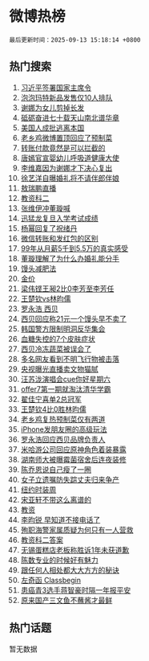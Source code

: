 # 微博热榜

`最后更新时间：2025-09-13 15:18:14 +0800`

## 热门搜索

1. [习近平签署国家主席令](https://m.weibo.cn/search?containerid=100103type%3D1%26t%3D10%26q%3D%23%E4%B9%A0%E8%BF%91%E5%B9%B3%E7%AD%BE%E7%BD%B2%E5%9B%BD%E5%AE%B6%E4%B8%BB%E5%B8%AD%E4%BB%A4%23&stream_entry_id=51&isnewpage=1&extparam=seat%3D1%26pos%3D0%26filter_type%3Drealtimehot%26stream_entry_id%3D51%26c_type%3D51%26dgr%3D0%26q%3D%2523%25E4%25B9%25A0%25E8%25BF%2591%25E5%25B9%25B3%25E7%25AD%25BE%25E7%25BD%25B2%25E5%259B%25BD%25E5%25AE%25B6%25E4%25B8%25BB%25E5%25B8%25AD%25E4%25BB%25A4%2523%26cate%3D10103%26display_time%3D1757747892%26pre_seqid%3D175774789254092602312158)
1. [泡泡玛特新品发售仅10人排队](https://m.weibo.cn/search?containerid=100103type%3D1%26t%3D10%26q%3D%23%E6%B3%A1%E6%B3%A1%E7%8E%9B%E7%89%B9%E6%96%B0%E5%93%81%E5%8F%91%E5%94%AE%E4%BB%8510%E4%BA%BA%E6%8E%92%E9%98%9F%23&stream_entry_id=31&isnewpage=1&extparam=seat%3D1%26filter_type%3Drealtimehot%26pos%3D0%26flag%3D1%26cate%3D5001%26realpos%3D1%26lcate%3D5001%26stream_entry_id%3D31%26q%3D%2523%25E6%25B3%25A1%25E6%25B3%25A1%25E7%258E%259B%25E7%2589%25B9%25E6%2596%25B0%25E5%2593%2581%25E5%258F%2591%25E5%2594%25AE%25E4%25BB%258510%25E4%25BA%25BA%25E6%258E%2592%25E9%2598%259F%2523%26dgr%3D0%26c_type%3D31%26band_rank%3D1%26display_time%3D1757747892%26pre_seqid%3D175774789254092602312158)
1. [谢娜为女儿剪掉长发](https://m.weibo.cn/search?containerid=100103type%3D1%26t%3D10%26q%3D%E8%B0%A2%E5%A8%9C%E4%B8%BA%E5%A5%B3%E5%84%BF%E5%89%AA%E6%8E%89%E9%95%BF%E5%8F%91&stream_entry_id=31&isnewpage=1&extparam=seat%3D1%26filter_type%3Drealtimehot%26pos%3D1%26flag%3D0%26cate%3D5001%26realpos%3D2%26lcate%3D5001%26stream_entry_id%3D31%26q%3D%25E8%25B0%25A2%25E5%25A8%259C%25E4%25B8%25BA%25E5%25A5%25B3%25E5%2584%25BF%25E5%2589%25AA%25E6%258E%2589%25E9%2595%25BF%25E5%258F%2591%26dgr%3D0%26c_type%3D31%26band_rank%3D2%26display_time%3D1757747892%26pre_seqid%3D175774789254092602312158)
1. [砥砺奋进七十载天山南北谱华章](https://m.weibo.cn/search?containerid=100103type%3D1%26t%3D10%26q%3D%23%E7%A0%A5%E7%A0%BA%E5%A5%8B%E8%BF%9B%E4%B8%83%E5%8D%81%E8%BD%BD%E5%A4%A9%E5%B1%B1%E5%8D%97%E5%8C%97%E8%B0%B1%E5%8D%8E%E7%AB%A0%23&stream_entry_id=31&isnewpage=1&extparam=seat%3D1%26filter_type%3Drealtimehot%26pos%3D2%26flag%3D0%26cate%3D5001%26realpos%3D3%26lcate%3D5001%26stream_entry_id%3D31%26q%3D%2523%25E7%25A0%25A5%25E7%25A0%25BA%25E5%25A5%258B%25E8%25BF%259B%25E4%25B8%2583%25E5%258D%2581%25E8%25BD%25BD%25E5%25A4%25A9%25E5%25B1%25B1%25E5%258D%2597%25E5%258C%2597%25E8%25B0%25B1%25E5%258D%258E%25E7%25AB%25A0%2523%26dgr%3D0%26c_type%3D31%26band_rank%3D3%26display_time%3D1757747892%26pre_seqid%3D175774789254092602312158)
1. [美国人成批逃离本国](https://m.weibo.cn/search?containerid=100103type%3D1%26t%3D10%26q%3D%E7%BE%8E%E5%9B%BD%E4%BA%BA%E6%88%90%E6%89%B9%E9%80%83%E7%A6%BB%E6%9C%AC%E5%9B%BD&stream_entry_id=31&isnewpage=1&extparam=seat%3D1%26filter_type%3Drealtimehot%26pos%3D3%26flag%3D0%26cate%3D5001%26realpos%3D4%26lcate%3D5001%26stream_entry_id%3D31%26q%3D%25E7%25BE%258E%25E5%259B%25BD%25E4%25BA%25BA%25E6%2588%2590%25E6%2589%25B9%25E9%2580%2583%25E7%25A6%25BB%25E6%259C%25AC%25E5%259B%25BD%26dgr%3D0%26c_type%3D31%26band_rank%3D4%26display_time%3D1757747892%26pre_seqid%3D175774789254092602312158)
1. [老乡鸡微博置顶回应了预制菜](https://m.weibo.cn/search?containerid=100103type%3D1%26t%3D10%26q%3D%23%E8%80%81%E4%B9%A1%E9%B8%A1%E5%BE%AE%E5%8D%9A%E7%BD%AE%E9%A1%B6%E5%9B%9E%E5%BA%94%E4%BA%86%E9%A2%84%E5%88%B6%E8%8F%9C%23&stream_entry_id=31&isnewpage=1&extparam=seat%3D1%26filter_type%3Drealtimehot%26pos%3D4%26flag%3D0%26cate%3D5001%26realpos%3D5%26lcate%3D5001%26stream_entry_id%3D31%26q%3D%2523%25E8%2580%2581%25E4%25B9%25A1%25E9%25B8%25A1%25E5%25BE%25AE%25E5%258D%259A%25E7%25BD%25AE%25E9%25A1%25B6%25E5%259B%259E%25E5%25BA%2594%25E4%25BA%2586%25E9%25A2%2584%25E5%2588%25B6%25E8%258F%259C%2523%26dgr%3D0%26c_type%3D31%26band_rank%3D5%26display_time%3D1757747892%26pre_seqid%3D175774789254092602312158)
1. [转账付款竟然是可以拦截的](https://m.weibo.cn/search?containerid=100103type%3D1%26t%3D10%26q%3D%E8%BD%AC%E8%B4%A6%E4%BB%98%E6%AC%BE%E7%AB%9F%E7%84%B6%E6%98%AF%E5%8F%AF%E4%BB%A5%E6%8B%A6%E6%88%AA%E7%9A%84&stream_entry_id=31&isnewpage=1&extparam=seat%3D1%26filter_type%3Drealtimehot%26pos%3D5%26flag%3D2%26cate%3D5001%26realpos%3D6%26lcate%3D5001%26stream_entry_id%3D31%26q%3D%25E8%25BD%25AC%25E8%25B4%25A6%25E4%25BB%2598%25E6%25AC%25BE%25E7%25AB%259F%25E7%2584%25B6%25E6%2598%25AF%25E5%258F%25AF%25E4%25BB%25A5%25E6%258B%25A6%25E6%2588%25AA%25E7%259A%2584%26dgr%3D0%26c_type%3D31%26band_rank%3D6%26display_time%3D1757747892%26pre_seqid%3D175774789254092602312158)
1. [唐嫣官宣婴幼儿呼吸道健康大使](https://m.weibo.cn/search?containerid=100103type%3D1%26t%3D10%26q%3D%23%E5%94%90%E5%AB%A3%E5%AE%98%E5%AE%A3%E5%A9%B4%E5%B9%BC%E5%84%BF%E5%91%BC%E5%90%B8%E9%81%93%E5%81%A5%E5%BA%B7%E5%A4%A7%E4%BD%BF%23&stream_entry_id=31&isnewpage=1&extparam=seat%3D1%26filter_type%3Drealtimehot%26topic_ad%3D1%26c_type%3D31%26cate%3D5001%26is_ad_pos%3D1%26lcate%3D5001%26band_rank%3D7%26stream_entry_id%3D31%26q%3D%2523%25E5%2594%2590%25E5%25AB%25A3%25E5%25AE%2598%25E5%25AE%25A3%25E5%25A9%25B4%25E5%25B9%25BC%25E5%2584%25BF%25E5%2591%25BC%25E5%2590%25B8%25E9%2581%2593%25E5%2581%25A5%25E5%25BA%25B7%25E5%25A4%25A7%25E4%25BD%25BF%2523%26dgr%3D0%26pos%3D6%26adid%3D300848%26display_time%3D1757747892%26pre_seqid%3D175774789254092602312158)
1. [李维嘉因为谢娜才下决心复出](https://m.weibo.cn/search?containerid=100103type%3D1%26t%3D10%26q%3D%E6%9D%8E%E7%BB%B4%E5%98%89%E5%9B%A0%E4%B8%BA%E8%B0%A2%E5%A8%9C%E6%89%8D%E4%B8%8B%E5%86%B3%E5%BF%83%E5%A4%8D%E5%87%BA&stream_entry_id=31&isnewpage=1&extparam=seat%3D1%26filter_type%3Drealtimehot%26pos%3D7%26flag%3D2%26cate%3D5001%26realpos%3D7%26lcate%3D5001%26stream_entry_id%3D31%26q%3D%25E6%259D%258E%25E7%25BB%25B4%25E5%2598%2589%25E5%259B%25A0%25E4%25B8%25BA%25E8%25B0%25A2%25E5%25A8%259C%25E6%2589%258D%25E4%25B8%258B%25E5%2586%25B3%25E5%25BF%2583%25E5%25A4%258D%25E5%2587%25BA%26dgr%3D0%26c_type%3D31%26band_rank%3D7%26display_time%3D1757747892%26pre_seqid%3D175774789254092602312158)
1. [徐艺洋自曝婚礼将不请伴郎伴娘](https://m.weibo.cn/search?containerid=100103type%3D1%26t%3D10%26q%3D%23%E5%BE%90%E8%89%BA%E6%B4%8B%E8%87%AA%E6%9B%9D%E5%A9%9A%E7%A4%BC%E5%B0%86%E4%B8%8D%E8%AF%B7%E4%BC%B4%E9%83%8E%E4%BC%B4%E5%A8%98%23&stream_entry_id=31&isnewpage=1&extparam=seat%3D1%26filter_type%3Drealtimehot%26pos%3D8%26flag%3D2%26cate%3D5001%26realpos%3D8%26lcate%3D5001%26stream_entry_id%3D31%26q%3D%2523%25E5%25BE%2590%25E8%2589%25BA%25E6%25B4%258B%25E8%2587%25AA%25E6%259B%259D%25E5%25A9%259A%25E7%25A4%25BC%25E5%25B0%2586%25E4%25B8%258D%25E8%25AF%25B7%25E4%25BC%25B4%25E9%2583%258E%25E4%25BC%25B4%25E5%25A8%2598%2523%26dgr%3D0%26c_type%3D31%26band_rank%3D8%26display_time%3D1757747892%26pre_seqid%3D175774789254092602312158)
1. [敖瑞鹏直播](https://m.weibo.cn/search?containerid=100103type%3D1%26t%3D10%26q%3D%E6%95%96%E7%91%9E%E9%B9%8F%E7%9B%B4%E6%92%AD&stream_entry_id=31&isnewpage=1&extparam=seat%3D1%26filter_type%3Drealtimehot%26pos%3D9%26flag%3D1%26cate%3D5001%26realpos%3D9%26lcate%3D5001%26stream_entry_id%3D31%26q%3D%25E6%2595%2596%25E7%2591%259E%25E9%25B9%258F%25E7%259B%25B4%25E6%2592%25AD%26dgr%3D0%26c_type%3D31%26band_rank%3D9%26display_time%3D1757747892%26pre_seqid%3D175774789254092602312158)
1. [教资科二](https://m.weibo.cn/search?containerid=100103type%3D1%26t%3D10%26q%3D%E6%95%99%E8%B5%84%E7%A7%91%E4%BA%8C&stream_entry_id=31&isnewpage=1&extparam=seat%3D1%26filter_type%3Drealtimehot%26pos%3D10%26flag%3D1%26cate%3D5001%26realpos%3D10%26lcate%3D5001%26stream_entry_id%3D31%26q%3D%25E6%2595%2599%25E8%25B5%2584%25E7%25A7%2591%25E4%25BA%258C%26dgr%3D0%26c_type%3D31%26band_rank%3D10%26display_time%3D1757747892%26pre_seqid%3D175774789254092602312158)
1. [张维伊冲董璇喊](https://m.weibo.cn/search?containerid=100103type%3D1%26t%3D10%26q%3D%23%E5%BC%A0%E7%BB%B4%E4%BC%8A%E5%86%B2%E8%91%A3%E7%92%87%E5%96%8A%23&stream_entry_id=31&isnewpage=1&extparam=seat%3D1%26filter_type%3Drealtimehot%26pos%3D11%26flag%3D1%26cate%3D5001%26realpos%3D11%26lcate%3D5001%26stream_entry_id%3D31%26q%3D%2523%25E5%25BC%25A0%25E7%25BB%25B4%25E4%25BC%258A%25E5%2586%25B2%25E8%2591%25A3%25E7%2592%2587%25E5%2596%258A%2523%26dgr%3D0%26c_type%3D31%26band_rank%3D11%26display_time%3D1757747892%26pre_seqid%3D175774789254092602312158)
1. [迅猛龙复旦入学考试成绩](https://m.weibo.cn/search?containerid=100103type%3D1%26t%3D10%26q%3D%E8%BF%85%E7%8C%9B%E9%BE%99%E5%A4%8D%E6%97%A6%E5%85%A5%E5%AD%A6%E8%80%83%E8%AF%95%E6%88%90%E7%BB%A9&stream_entry_id=31&isnewpage=1&extparam=seat%3D1%26filter_type%3Drealtimehot%26pos%3D12%26flag%3D0%26cate%3D5001%26realpos%3D12%26lcate%3D5001%26stream_entry_id%3D31%26q%3D%25E8%25BF%2585%25E7%258C%259B%25E9%25BE%2599%25E5%25A4%258D%25E6%2597%25A6%25E5%2585%25A5%25E5%25AD%25A6%25E8%2580%2583%25E8%25AF%2595%25E6%2588%2590%25E7%25BB%25A9%26dgr%3D0%26c_type%3D31%26band_rank%3D12%26display_time%3D1757747892%26pre_seqid%3D175774789254092602312158)
1. [杨幂回复了祝绪丹](https://m.weibo.cn/search?containerid=100103type%3D1%26t%3D10%26q%3D%23%E6%9D%A8%E5%B9%82%E5%9B%9E%E5%A4%8D%E4%BA%86%E7%A5%9D%E7%BB%AA%E4%B8%B9%23&stream_entry_id=31&isnewpage=1&extparam=seat%3D1%26filter_type%3Drealtimehot%26pos%3D13%26flag%3D2%26cate%3D5001%26realpos%3D13%26lcate%3D5001%26stream_entry_id%3D31%26q%3D%2523%25E6%259D%25A8%25E5%25B9%2582%25E5%259B%259E%25E5%25A4%258D%25E4%25BA%2586%25E7%25A5%259D%25E7%25BB%25AA%25E4%25B8%25B9%2523%26dgr%3D0%26c_type%3D31%26band_rank%3D13%26display_time%3D1757747892%26pre_seqid%3D175774789254092602312158)
1. [微信转账和发红包的区别](https://m.weibo.cn/search?containerid=100103type%3D1%26t%3D10%26q%3D%E5%BE%AE%E4%BF%A1%E8%BD%AC%E8%B4%A6%E5%92%8C%E5%8F%91%E7%BA%A2%E5%8C%85%E7%9A%84%E5%8C%BA%E5%88%AB&stream_entry_id=31&isnewpage=1&extparam=seat%3D1%26filter_type%3Drealtimehot%26pos%3D14%26flag%3D1%26cate%3D5001%26realpos%3D14%26lcate%3D5001%26stream_entry_id%3D31%26q%3D%25E5%25BE%25AE%25E4%25BF%25A1%25E8%25BD%25AC%25E8%25B4%25A6%25E5%2592%258C%25E5%258F%2591%25E7%25BA%25A2%25E5%258C%2585%25E7%259A%2584%25E5%258C%25BA%25E5%2588%25AB%26dgr%3D0%26c_type%3D31%26band_rank%3D14%26display_time%3D1757747892%26pre_seqid%3D175774789254092602312158)
1. [99年从月薪5千到5.5万的真实感受](https://m.weibo.cn/search?containerid=100103type%3D1%26t%3D10%26q%3D99%E5%B9%B4%E4%BB%8E%E6%9C%88%E8%96%AA5%E5%8D%83%E5%88%B05.5%E4%B8%87%E7%9A%84%E7%9C%9F%E5%AE%9E%E6%84%9F%E5%8F%97&stream_entry_id=31&isnewpage=1&extparam=seat%3D1%26filter_type%3Drealtimehot%26pos%3D15%26flag%3D0%26cate%3D5001%26realpos%3D15%26lcate%3D5001%26stream_entry_id%3D31%26q%3D99%25E5%25B9%25B4%25E4%25BB%258E%25E6%259C%2588%25E8%2596%25AA5%25E5%258D%2583%25E5%2588%25B05.5%25E4%25B8%2587%25E7%259A%2584%25E7%259C%259F%25E5%25AE%259E%25E6%2584%259F%25E5%258F%2597%26dgr%3D0%26c_type%3D31%26band_rank%3D15%26display_time%3D1757747892%26pre_seqid%3D175774789254092602312158)
1. [董璇理解了为什么办婚礼能分手](https://m.weibo.cn/search?containerid=100103type%3D1%26t%3D10%26q%3D%E8%91%A3%E7%92%87%E7%90%86%E8%A7%A3%E4%BA%86%E4%B8%BA%E4%BB%80%E4%B9%88%E5%8A%9E%E5%A9%9A%E7%A4%BC%E8%83%BD%E5%88%86%E6%89%8B&stream_entry_id=31&isnewpage=1&extparam=seat%3D1%26filter_type%3Drealtimehot%26pos%3D16%26flag%3D0%26cate%3D5001%26realpos%3D16%26lcate%3D5001%26stream_entry_id%3D31%26q%3D%25E8%2591%25A3%25E7%2592%2587%25E7%2590%2586%25E8%25A7%25A3%25E4%25BA%2586%25E4%25B8%25BA%25E4%25BB%2580%25E4%25B9%2588%25E5%258A%259E%25E5%25A9%259A%25E7%25A4%25BC%25E8%2583%25BD%25E5%2588%2586%25E6%2589%258B%26dgr%3D0%26c_type%3D31%26band_rank%3D16%26display_time%3D1757747892%26pre_seqid%3D175774789254092602312158)
1. [馒头减肥法](https://m.weibo.cn/search?containerid=100103type%3D1%26t%3D10%26q%3D%E9%A6%92%E5%A4%B4%E5%87%8F%E8%82%A5%E6%B3%95&stream_entry_id=31&isnewpage=1&extparam=seat%3D1%26filter_type%3Drealtimehot%26pos%3D17%26flag%3D1%26cate%3D5001%26realpos%3D17%26lcate%3D5001%26stream_entry_id%3D31%26q%3D%25E9%25A6%2592%25E5%25A4%25B4%25E5%2587%258F%25E8%2582%25A5%25E6%25B3%2595%26dgr%3D0%26c_type%3D31%26band_rank%3D17%26display_time%3D1757747892%26pre_seqid%3D175774789254092602312158)
1. [金价](https://m.weibo.cn/search?containerid=100103type%3D1%26t%3D10%26q%3D%E9%87%91%E4%BB%B7&stream_entry_id=31&isnewpage=1&extparam=seat%3D1%26filter_type%3Drealtimehot%26pos%3D18%26flag%3D1%26cate%3D5001%26realpos%3D18%26lcate%3D5001%26stream_entry_id%3D31%26q%3D%25E9%2587%2591%25E4%25BB%25B7%26dgr%3D0%26c_type%3D31%26band_rank%3D18%26display_time%3D1757747892%26pre_seqid%3D175774789254092602312158)
1. [梁伟铿王昶2比0李芳至李芳任](https://m.weibo.cn/search?containerid=100103type%3D1%26t%3D10%26q%3D%23%E6%A2%81%E4%BC%9F%E9%93%BF%E7%8E%8B%E6%98%B62%E6%AF%940%E6%9D%8E%E8%8A%B3%E8%87%B3%E6%9D%8E%E8%8A%B3%E4%BB%BB%23&stream_entry_id=31&isnewpage=1&extparam=seat%3D1%26filter_type%3Drealtimehot%26pos%3D19%26flag%3D1%26cate%3D5001%26realpos%3D19%26lcate%3D5001%26stream_entry_id%3D31%26q%3D%2523%25E6%25A2%2581%25E4%25BC%259F%25E9%2593%25BF%25E7%258E%258B%25E6%2598%25B62%25E6%25AF%25940%25E6%259D%258E%25E8%258A%25B3%25E8%2587%25B3%25E6%259D%258E%25E8%258A%25B3%25E4%25BB%25BB%2523%26dgr%3D0%26c_type%3D31%26band_rank%3D19%26display_time%3D1757747892%26pre_seqid%3D175774789254092602312158)
1. [王楚钦vs林昀儒](https://m.weibo.cn/search?containerid=100103type%3D1%26t%3D10%26q%3D%23%E7%8E%8B%E6%A5%9A%E9%92%A6vs%E6%9E%97%E6%98%80%E5%84%92%23&stream_entry_id=31&isnewpage=1&extparam=seat%3D1%26filter_type%3Drealtimehot%26pos%3D20%26flag%3D0%26cate%3D5001%26realpos%3D20%26lcate%3D5001%26stream_entry_id%3D31%26q%3D%2523%25E7%258E%258B%25E6%25A5%259A%25E9%2592%25A6vs%25E6%259E%2597%25E6%2598%2580%25E5%2584%2592%2523%26dgr%3D0%26c_type%3D31%26band_rank%3D20%26display_time%3D1757747892%26pre_seqid%3D175774789254092602312158)
1. [罗永浩 西贝](https://m.weibo.cn/search?containerid=100103type%3D1%26t%3D10%26q%3D%E7%BD%97%E6%B0%B8%E6%B5%A9+%E8%A5%BF%E8%B4%9D&stream_entry_id=31&isnewpage=1&extparam=seat%3D1%26filter_type%3Drealtimehot%26pos%3D21%26flag%3D1%26cate%3D5001%26realpos%3D21%26lcate%3D5001%26stream_entry_id%3D31%26q%3D%25E7%25BD%2597%25E6%25B0%25B8%25E6%25B5%25A9%2520%25E8%25A5%25BF%25E8%25B4%259D%26dgr%3D0%26c_type%3D31%26band_rank%3D21%26display_time%3D1757747892%26pre_seqid%3D175774789254092602312158)
1. [西贝回应称21元一个馒头早不卖了](https://m.weibo.cn/search?containerid=100103type%3D1%26t%3D10%26q%3D%23%E8%A5%BF%E8%B4%9D%E5%9B%9E%E5%BA%94%E7%A7%B021%E5%85%83%E4%B8%80%E4%B8%AA%E9%A6%92%E5%A4%B4%E6%97%A9%E4%B8%8D%E5%8D%96%E4%BA%86%23&stream_entry_id=31&isnewpage=1&extparam=seat%3D1%26filter_type%3Drealtimehot%26pos%3D22%26flag%3D0%26cate%3D5001%26realpos%3D22%26lcate%3D5001%26stream_entry_id%3D31%26q%3D%2523%25E8%25A5%25BF%25E8%25B4%259D%25E5%259B%259E%25E5%25BA%2594%25E7%25A7%25B021%25E5%2585%2583%25E4%25B8%2580%25E4%25B8%25AA%25E9%25A6%2592%25E5%25A4%25B4%25E6%2597%25A9%25E4%25B8%258D%25E5%258D%2596%25E4%25BA%2586%2523%26dgr%3D0%26c_type%3D31%26band_rank%3D22%26display_time%3D1757747892%26pre_seqid%3D175774789254092602312158)
1. [韩国警方限制明洞反华集会](https://m.weibo.cn/search?containerid=100103type%3D1%26t%3D10%26q%3D%23%E9%9F%A9%E5%9B%BD%E8%AD%A6%E6%96%B9%E9%99%90%E5%88%B6%E6%98%8E%E6%B4%9E%E5%8F%8D%E5%8D%8E%E9%9B%86%E4%BC%9A%23&stream_entry_id=31&isnewpage=1&extparam=seat%3D1%26filter_type%3Drealtimehot%26pos%3D23%26flag%3D1%26cate%3D5001%26realpos%3D23%26lcate%3D5001%26stream_entry_id%3D31%26q%3D%2523%25E9%259F%25A9%25E5%259B%25BD%25E8%25AD%25A6%25E6%2596%25B9%25E9%2599%2590%25E5%2588%25B6%25E6%2598%258E%25E6%25B4%259E%25E5%258F%258D%25E5%258D%258E%25E9%259B%2586%25E4%25BC%259A%2523%26dgr%3D0%26c_type%3D31%26band_rank%3D23%26display_time%3D1757747892%26pre_seqid%3D175774789254092602312158)
1. [血糖失控的7个皮肤症状](https://m.weibo.cn/search?containerid=100103type%3D1%26t%3D10%26q%3D%23%E8%A1%80%E7%B3%96%E5%A4%B1%E6%8E%A7%E7%9A%847%E4%B8%AA%E7%9A%AE%E8%82%A4%E7%97%87%E7%8A%B6%23&stream_entry_id=31&isnewpage=1&extparam=seat%3D1%26filter_type%3Drealtimehot%26pos%3D24%26flag%3D1%26cate%3D5001%26realpos%3D24%26lcate%3D5001%26stream_entry_id%3D31%26q%3D%2523%25E8%25A1%2580%25E7%25B3%2596%25E5%25A4%25B1%25E6%258E%25A7%25E7%259A%25847%25E4%25B8%25AA%25E7%259A%25AE%25E8%2582%25A4%25E7%2597%2587%25E7%258A%25B6%2523%26dgr%3D0%26c_type%3D31%26band_rank%3D24%26display_time%3D1757747892%26pre_seqid%3D175774789254092602312158)
1. [西贝冷冻蔬菜被误会了](https://m.weibo.cn/search?containerid=100103type%3D1%26t%3D10%26q%3D%23%E8%A5%BF%E8%B4%9D%E5%86%B7%E5%86%BB%E8%94%AC%E8%8F%9C%E8%A2%AB%E8%AF%AF%E4%BC%9A%E4%BA%86%23&stream_entry_id=31&isnewpage=1&extparam=seat%3D1%26filter_type%3Drealtimehot%26pos%3D25%26flag%3D0%26cate%3D5001%26realpos%3D25%26lcate%3D5001%26stream_entry_id%3D31%26q%3D%2523%25E8%25A5%25BF%25E8%25B4%259D%25E5%2586%25B7%25E5%2586%25BB%25E8%2594%25AC%25E8%258F%259C%25E8%25A2%25AB%25E8%25AF%25AF%25E4%25BC%259A%25E4%25BA%2586%2523%26dgr%3D0%26c_type%3D31%26band_rank%3D25%26display_time%3D1757747892%26pre_seqid%3D175774789254092602312158)
1. [多名网友看到不明飞行物被击落](https://m.weibo.cn/search?containerid=100103type%3D1%26t%3D10%26q%3D%23%E5%A4%9A%E5%90%8D%E7%BD%91%E5%8F%8B%E7%9C%8B%E5%88%B0%E4%B8%8D%E6%98%8E%E9%A3%9E%E8%A1%8C%E7%89%A9%E8%A2%AB%E5%87%BB%E8%90%BD%23&stream_entry_id=31&isnewpage=1&extparam=seat%3D1%26filter_type%3Drealtimehot%26pos%3D26%26flag%3D0%26cate%3D5001%26realpos%3D26%26lcate%3D5001%26stream_entry_id%3D31%26q%3D%2523%25E5%25A4%259A%25E5%2590%258D%25E7%25BD%2591%25E5%258F%258B%25E7%259C%258B%25E5%2588%25B0%25E4%25B8%258D%25E6%2598%258E%25E9%25A3%259E%25E8%25A1%258C%25E7%2589%25A9%25E8%25A2%25AB%25E5%2587%25BB%25E8%2590%25BD%2523%26dgr%3D0%26c_type%3D31%26band_rank%3D26%26display_time%3D1757747892%26pre_seqid%3D175774789254092602312158)
1. [央视曝光直播卖文物猫腻](https://m.weibo.cn/search?containerid=100103type%3D1%26t%3D10%26q%3D%23%E5%A4%AE%E8%A7%86%E6%9B%9D%E5%85%89%E7%9B%B4%E6%92%AD%E5%8D%96%E6%96%87%E7%89%A9%E7%8C%AB%E8%85%BB%23&stream_entry_id=31&isnewpage=1&extparam=seat%3D1%26filter_type%3Drealtimehot%26pos%3D27%26flag%3D1%26cate%3D5001%26realpos%3D27%26lcate%3D5001%26stream_entry_id%3D31%26q%3D%2523%25E5%25A4%25AE%25E8%25A7%2586%25E6%259B%259D%25E5%2585%2589%25E7%259B%25B4%25E6%2592%25AD%25E5%258D%2596%25E6%2596%2587%25E7%2589%25A9%25E7%258C%25AB%25E8%2585%25BB%2523%26dgr%3D0%26c_type%3D31%26band_rank%3D27%26display_time%3D1757747892%26pre_seqid%3D175774789254092602312158)
1. [汪苏泷演唱会cue你好星期六](https://m.weibo.cn/search?containerid=100103type%3D1%26t%3D10%26q%3D%E6%B1%AA%E8%8B%8F%E6%B3%B7%E6%BC%94%E5%94%B1%E4%BC%9Acue%E4%BD%A0%E5%A5%BD%E6%98%9F%E6%9C%9F%E5%85%AD&stream_entry_id=31&isnewpage=1&extparam=seat%3D1%26filter_type%3Drealtimehot%26pos%3D28%26flag%3D1%26cate%3D5001%26realpos%3D28%26lcate%3D5001%26stream_entry_id%3D31%26q%3D%25E6%25B1%25AA%25E8%258B%258F%25E6%25B3%25B7%25E6%25BC%2594%25E5%2594%25B1%25E4%25BC%259Acue%25E4%25BD%25A0%25E5%25A5%25BD%25E6%2598%259F%25E6%259C%259F%25E5%2585%25AD%26dgr%3D0%26c_type%3D31%26band_rank%3D28%26display_time%3D1757747892%26pre_seqid%3D175774789254092602312158)
1. [offer7第一期就淘汰清华学霸](https://m.weibo.cn/search?containerid=100103type%3D1%26t%3D10%26q%3Doffer7%E7%AC%AC%E4%B8%80%E6%9C%9F%E5%B0%B1%E6%B7%98%E6%B1%B0%E6%B8%85%E5%8D%8E%E5%AD%A6%E9%9C%B8&stream_entry_id=31&isnewpage=1&extparam=seat%3D1%26filter_type%3Drealtimehot%26pos%3D29%26flag%3D0%26cate%3D5001%26realpos%3D29%26lcate%3D5001%26stream_entry_id%3D31%26q%3Doffer7%25E7%25AC%25AC%25E4%25B8%2580%25E6%259C%259F%25E5%25B0%25B1%25E6%25B7%2598%25E6%25B1%25B0%25E6%25B8%2585%25E5%258D%258E%25E5%25AD%25A6%25E9%259C%25B8%26dgr%3D0%26c_type%3D31%26band_rank%3D29%26display_time%3D1757747892%26pre_seqid%3D175774789254092602312158)
1. [翟佳宁喜单2总冠军](https://m.weibo.cn/search?containerid=100103type%3D1%26t%3D10%26q%3D%E7%BF%9F%E4%BD%B3%E5%AE%81%E5%96%9C%E5%8D%952%E6%80%BB%E5%86%A0%E5%86%9B&stream_entry_id=31&isnewpage=1&extparam=seat%3D1%26filter_type%3Drealtimehot%26pos%3D30%26flag%3D0%26cate%3D5001%26realpos%3D30%26lcate%3D5001%26stream_entry_id%3D31%26q%3D%25E7%25BF%259F%25E4%25BD%25B3%25E5%25AE%2581%25E5%2596%259C%25E5%258D%25952%25E6%2580%25BB%25E5%2586%25A0%25E5%2586%259B%26dgr%3D0%26c_type%3D31%26band_rank%3D30%26display_time%3D1757747892%26pre_seqid%3D175774789254092602312158)
1. [王楚钦4比0胜林昀儒](https://m.weibo.cn/search?containerid=100103type%3D1%26t%3D10%26q%3D%23%E7%8E%8B%E6%A5%9A%E9%92%A64%E6%AF%940%E8%83%9C%E6%9E%97%E6%98%80%E5%84%92%23&stream_entry_id=31&isnewpage=1&extparam=seat%3D1%26filter_type%3Drealtimehot%26pos%3D31%26flag%3D1%26cate%3D5001%26realpos%3D31%26lcate%3D5001%26stream_entry_id%3D31%26q%3D%2523%25E7%258E%258B%25E6%25A5%259A%25E9%2592%25A64%25E6%25AF%25940%25E8%2583%259C%25E6%259E%2597%25E6%2598%2580%25E5%2584%2592%2523%26dgr%3D0%26c_type%3D31%26band_rank%3D31%26display_time%3D1757747892%26pre_seqid%3D175774789254092602312158)
1. [老乡鸡复热预制菜仅有两道](https://m.weibo.cn/search?containerid=100103type%3D1%26t%3D10%26q%3D%23%E8%80%81%E4%B9%A1%E9%B8%A1%E5%A4%8D%E7%83%AD%E9%A2%84%E5%88%B6%E8%8F%9C%E4%BB%85%E6%9C%89%E4%B8%A4%E9%81%93%23&stream_entry_id=31&isnewpage=1&extparam=seat%3D1%26filter_type%3Drealtimehot%26pos%3D32%26flag%3D1%26cate%3D5001%26realpos%3D32%26lcate%3D5001%26stream_entry_id%3D31%26q%3D%2523%25E8%2580%2581%25E4%25B9%25A1%25E9%25B8%25A1%25E5%25A4%258D%25E7%2583%25AD%25E9%25A2%2584%25E5%2588%25B6%25E8%258F%259C%25E4%25BB%2585%25E6%259C%2589%25E4%25B8%25A4%25E9%2581%2593%2523%26dgr%3D0%26c_type%3D31%26band_rank%3D32%26display_time%3D1757747892%26pre_seqid%3D175774789254092602312158)
1. [iPhone发朋友圈的高级玩法](https://m.weibo.cn/search?containerid=100103type%3D1%26t%3D10%26q%3DiPhone%E5%8F%91%E6%9C%8B%E5%8F%8B%E5%9C%88%E7%9A%84%E9%AB%98%E7%BA%A7%E7%8E%A9%E6%B3%95&stream_entry_id=31&isnewpage=1&extparam=seat%3D1%26filter_type%3Drealtimehot%26pos%3D33%26flag%3D1%26cate%3D5001%26realpos%3D33%26lcate%3D5001%26stream_entry_id%3D31%26q%3DiPhone%25E5%258F%2591%25E6%259C%258B%25E5%258F%258B%25E5%259C%2588%25E7%259A%2584%25E9%25AB%2598%25E7%25BA%25A7%25E7%258E%25A9%25E6%25B3%2595%26dgr%3D0%26c_type%3D31%26band_rank%3D33%26display_time%3D1757747892%26pre_seqid%3D175774789254092602312158)
1. [罗永浩回应西贝品牌负责人](https://m.weibo.cn/search?containerid=100103type%3D1%26t%3D10%26q%3D%23%E7%BD%97%E6%B0%B8%E6%B5%A9%E5%9B%9E%E5%BA%94%E8%A5%BF%E8%B4%9D%E5%93%81%E7%89%8C%E8%B4%9F%E8%B4%A3%E4%BA%BA%23&stream_entry_id=31&isnewpage=1&extparam=seat%3D1%26filter_type%3Drealtimehot%26pos%3D34%26flag%3D0%26cate%3D5001%26realpos%3D34%26lcate%3D5001%26stream_entry_id%3D31%26q%3D%2523%25E7%25BD%2597%25E6%25B0%25B8%25E6%25B5%25A9%25E5%259B%259E%25E5%25BA%2594%25E8%25A5%25BF%25E8%25B4%259D%25E5%2593%2581%25E7%2589%258C%25E8%25B4%259F%25E8%25B4%25A3%25E4%25BA%25BA%2523%26dgr%3D0%26c_type%3D31%26band_rank%3D34%26display_time%3D1757747892%26pre_seqid%3D175774789254092602312158)
1. [米哈游公司回应原神角色着装暴露](https://m.weibo.cn/search?containerid=100103type%3D1%26t%3D10%26q%3D%23%E7%B1%B3%E5%93%88%E6%B8%B8%E5%85%AC%E5%8F%B8%E5%9B%9E%E5%BA%94%E5%8E%9F%E7%A5%9E%E8%A7%92%E8%89%B2%E7%9D%80%E8%A3%85%E6%9A%B4%E9%9C%B2%23&stream_entry_id=31&isnewpage=1&extparam=seat%3D1%26filter_type%3Drealtimehot%26pos%3D35%26flag%3D1%26cate%3D5001%26realpos%3D35%26lcate%3D5001%26stream_entry_id%3D31%26q%3D%2523%25E7%25B1%25B3%25E5%2593%2588%25E6%25B8%25B8%25E5%2585%25AC%25E5%258F%25B8%25E5%259B%259E%25E5%25BA%2594%25E5%258E%259F%25E7%25A5%259E%25E8%25A7%2592%25E8%2589%25B2%25E7%259D%2580%25E8%25A3%2585%25E6%259A%25B4%25E9%259C%25B2%2523%26dgr%3D0%26c_type%3D31%26band_rank%3D35%26display_time%3D1757747892%26pre_seqid%3D175774789254092602312158)
1. [湖南师大被曝霉菌宿舍后连夜装修](https://m.weibo.cn/search?containerid=100103type%3D1%26t%3D10%26q%3D%23%E6%B9%96%E5%8D%97%E5%B8%88%E5%A4%A7%E8%A2%AB%E6%9B%9D%E9%9C%89%E8%8F%8C%E5%AE%BF%E8%88%8D%E5%90%8E%E8%BF%9E%E5%A4%9C%E8%A3%85%E4%BF%AE%23&stream_entry_id=31&isnewpage=1&extparam=seat%3D1%26filter_type%3Drealtimehot%26pos%3D36%26flag%3D1%26cate%3D5001%26realpos%3D36%26lcate%3D5001%26stream_entry_id%3D31%26q%3D%2523%25E6%25B9%2596%25E5%258D%2597%25E5%25B8%2588%25E5%25A4%25A7%25E8%25A2%25AB%25E6%259B%259D%25E9%259C%2589%25E8%258F%258C%25E5%25AE%25BF%25E8%2588%258D%25E5%2590%258E%25E8%25BF%259E%25E5%25A4%259C%25E8%25A3%2585%25E4%25BF%25AE%2523%26dgr%3D0%26c_type%3D31%26band_rank%3D36%26display_time%3D1757747892%26pre_seqid%3D175774789254092602312158)
1. [陈乔恩说自己瘦了一圈](https://m.weibo.cn/search?containerid=100103type%3D1%26t%3D10%26q%3D%23%E9%99%88%E4%B9%94%E6%81%A9%E8%AF%B4%E8%87%AA%E5%B7%B1%E7%98%A6%E4%BA%86%E4%B8%80%E5%9C%88%23&stream_entry_id=31&isnewpage=1&extparam=seat%3D1%26filter_type%3Drealtimehot%26pos%3D37%26flag%3D1%26cate%3D5001%26realpos%3D37%26lcate%3D5001%26stream_entry_id%3D31%26q%3D%2523%25E9%2599%2588%25E4%25B9%2594%25E6%2581%25A9%25E8%25AF%25B4%25E8%2587%25AA%25E5%25B7%25B1%25E7%2598%25A6%25E4%25BA%2586%25E4%25B8%2580%25E5%259C%2588%2523%26dgr%3D0%26c_type%3D31%26band_rank%3D37%26display_time%3D1757747892%26pre_seqid%3D175774789254092602312158)
1. [女子立遗嘱防失踪丈夫归来争产](https://m.weibo.cn/search?containerid=100103type%3D1%26t%3D10%26q%3D%23%E5%A5%B3%E5%AD%90%E7%AB%8B%E9%81%97%E5%98%B1%E9%98%B2%E5%A4%B1%E8%B8%AA%E4%B8%88%E5%A4%AB%E5%BD%92%E6%9D%A5%E4%BA%89%E4%BA%A7%23&stream_entry_id=31&isnewpage=1&extparam=seat%3D1%26filter_type%3Drealtimehot%26pos%3D38%26flag%3D1%26cate%3D5001%26realpos%3D38%26lcate%3D5001%26stream_entry_id%3D31%26q%3D%2523%25E5%25A5%25B3%25E5%25AD%2590%25E7%25AB%258B%25E9%2581%2597%25E5%2598%25B1%25E9%2598%25B2%25E5%25A4%25B1%25E8%25B8%25AA%25E4%25B8%2588%25E5%25A4%25AB%25E5%25BD%2592%25E6%259D%25A5%25E4%25BA%2589%25E4%25BA%25A7%2523%26dgr%3D0%26c_type%3D31%26band_rank%3D38%26display_time%3D1757747892%26pre_seqid%3D175774789254092602312158)
1. [纽约时装周](https://m.weibo.cn/search?containerid=100103type%3D1%26t%3D10%26q%3D%E7%BA%BD%E7%BA%A6%E6%97%B6%E8%A3%85%E5%91%A8&stream_entry_id=31&isnewpage=1&extparam=seat%3D1%26filter_type%3Drealtimehot%26pos%3D39%26flag%3D1%26cate%3D5001%26realpos%3D39%26lcate%3D5001%26stream_entry_id%3D31%26q%3D%25E7%25BA%25BD%25E7%25BA%25A6%25E6%2597%25B6%25E8%25A3%2585%25E5%2591%25A8%26dgr%3D0%26c_type%3D31%26band_rank%3D39%26display_time%3D1757747892%26pre_seqid%3D175774789254092602312158)
1. [宋亚轩不带这么离谱的](https://m.weibo.cn/search?containerid=100103type%3D1%26t%3D10%26q%3D%E5%AE%8B%E4%BA%9A%E8%BD%A9%E4%B8%8D%E5%B8%A6%E8%BF%99%E4%B9%88%E7%A6%BB%E8%B0%B1%E7%9A%84&stream_entry_id=31&isnewpage=1&extparam=seat%3D1%26filter_type%3Drealtimehot%26pos%3D40%26flag%3D1%26cate%3D5001%26realpos%3D40%26lcate%3D5001%26stream_entry_id%3D31%26q%3D%25E5%25AE%258B%25E4%25BA%259A%25E8%25BD%25A9%25E4%25B8%258D%25E5%25B8%25A6%25E8%25BF%2599%25E4%25B9%2588%25E7%25A6%25BB%25E8%25B0%25B1%25E7%259A%2584%26dgr%3D0%26c_type%3D31%26band_rank%3D40%26display_time%3D1757747892%26pre_seqid%3D175774789254092602312158)
1. [教资](https://m.weibo.cn/search?containerid=100103type%3D1%26t%3D10%26q%3D%E6%95%99%E8%B5%84&stream_entry_id=31&isnewpage=1&extparam=seat%3D1%26filter_type%3Drealtimehot%26pos%3D41%26flag%3D0%26cate%3D5001%26realpos%3D41%26lcate%3D5001%26stream_entry_id%3D31%26q%3D%25E6%2595%2599%25E8%25B5%2584%26dgr%3D0%26c_type%3D31%26band_rank%3D41%26display_time%3D1757747892%26pre_seqid%3D175774789254092602312158)
1. [李昀锐 早知道不接电话了](https://m.weibo.cn/search?containerid=100103type%3D1%26t%3D10%26q%3D%E6%9D%8E%E6%98%80%E9%94%90+%E6%97%A9%E7%9F%A5%E9%81%93%E4%B8%8D%E6%8E%A5%E7%94%B5%E8%AF%9D%E4%BA%86&stream_entry_id=31&isnewpage=1&extparam=seat%3D1%26filter_type%3Drealtimehot%26pos%3D42%26flag%3D0%26cate%3D5001%26realpos%3D42%26lcate%3D5001%26stream_entry_id%3D31%26q%3D%25E6%259D%258E%25E6%2598%2580%25E9%2594%2590%2520%25E6%2597%25A9%25E7%259F%25A5%25E9%2581%2593%25E4%25B8%258D%25E6%258E%25A5%25E7%2594%25B5%25E8%25AF%259D%25E4%25BA%2586%26dgr%3D0%26c_type%3D31%26band_rank%3D42%26display_time%3D1757747892%26pre_seqid%3D175774789254092602312158)
1. [殉职海警家属质疑为何只有一人营救](https://m.weibo.cn/search?containerid=100103type%3D1%26t%3D10%26q%3D%23%E6%AE%89%E8%81%8C%E6%B5%B7%E8%AD%A6%E5%AE%B6%E5%B1%9E%E8%B4%A8%E7%96%91%E4%B8%BA%E4%BD%95%E5%8F%AA%E6%9C%89%E4%B8%80%E4%BA%BA%E8%90%A5%E6%95%91%23&stream_entry_id=31&isnewpage=1&extparam=seat%3D1%26filter_type%3Drealtimehot%26pos%3D43%26flag%3D1%26cate%3D5001%26realpos%3D43%26lcate%3D5001%26stream_entry_id%3D31%26q%3D%2523%25E6%25AE%2589%25E8%2581%258C%25E6%25B5%25B7%25E8%25AD%25A6%25E5%25AE%25B6%25E5%25B1%259E%25E8%25B4%25A8%25E7%2596%2591%25E4%25B8%25BA%25E4%25BD%2595%25E5%258F%25AA%25E6%259C%2589%25E4%25B8%2580%25E4%25BA%25BA%25E8%2590%25A5%25E6%2595%2591%2523%26dgr%3D0%26c_type%3D31%26band_rank%3D43%26display_time%3D1757747892%26pre_seqid%3D175774789254092602312158)
1. [教资科二答案](https://m.weibo.cn/search?containerid=100103type%3D1%26t%3D10%26q%3D%E6%95%99%E8%B5%84%E7%A7%91%E4%BA%8C%E7%AD%94%E6%A1%88&stream_entry_id=31&isnewpage=1&extparam=seat%3D1%26filter_type%3Drealtimehot%26pos%3D44%26flag%3D1%26cate%3D5001%26realpos%3D44%26lcate%3D5001%26stream_entry_id%3D31%26q%3D%25E6%2595%2599%25E8%25B5%2584%25E7%25A7%2591%25E4%25BA%258C%25E7%25AD%2594%25E6%25A1%2588%26dgr%3D0%26c_type%3D31%26band_rank%3D44%26display_time%3D1757747892%26pre_seqid%3D175774789254092602312158)
1. [无锡蛋糕店老板称胜诉1年未获道歉](https://m.weibo.cn/search?containerid=100103type%3D1%26t%3D10%26q%3D%23%E6%97%A0%E9%94%A1%E8%9B%8B%E7%B3%95%E5%BA%97%E8%80%81%E6%9D%BF%E7%A7%B0%E8%83%9C%E8%AF%891%E5%B9%B4%E6%9C%AA%E8%8E%B7%E9%81%93%E6%AD%89%23&stream_entry_id=31&isnewpage=1&extparam=seat%3D1%26filter_type%3Drealtimehot%26pos%3D45%26flag%3D0%26cate%3D5001%26realpos%3D45%26lcate%3D5001%26stream_entry_id%3D31%26q%3D%2523%25E6%2597%25A0%25E9%2594%25A1%25E8%259B%258B%25E7%25B3%2595%25E5%25BA%2597%25E8%2580%2581%25E6%259D%25BF%25E7%25A7%25B0%25E8%2583%259C%25E8%25AF%25891%25E5%25B9%25B4%25E6%259C%25AA%25E8%258E%25B7%25E9%2581%2593%25E6%25AD%2589%2523%26dgr%3D0%26c_type%3D31%26band_rank%3D45%26display_time%3D1757747892%26pre_seqid%3D175774789254092602312158)
1. [陈数专业的时候好有魅力](https://m.weibo.cn/search?containerid=100103type%3D1%26t%3D10%26q%3D%E9%99%88%E6%95%B0%E4%B8%93%E4%B8%9A%E7%9A%84%E6%97%B6%E5%80%99%E5%A5%BD%E6%9C%89%E9%AD%85%E5%8A%9B&stream_entry_id=31&isnewpage=1&extparam=seat%3D1%26filter_type%3Drealtimehot%26pos%3D46%26flag%3D1%26cate%3D5001%26realpos%3D46%26lcate%3D5001%26stream_entry_id%3D31%26q%3D%25E9%2599%2588%25E6%2595%25B0%25E4%25B8%2593%25E4%25B8%259A%25E7%259A%2584%25E6%2597%25B6%25E5%2580%2599%25E5%25A5%25BD%25E6%259C%2589%25E9%25AD%2585%25E5%258A%259B%26dgr%3D0%26c_type%3D31%26band_rank%3D46%26display_time%3D1757747892%26pre_seqid%3D175774789254092602312158)
1. [跟任何人相处都大大方方的秘诀](https://m.weibo.cn/search?containerid=100103type%3D1%26t%3D10%26q%3D%E8%B7%9F%E4%BB%BB%E4%BD%95%E4%BA%BA%E7%9B%B8%E5%A4%84%E9%83%BD%E5%A4%A7%E5%A4%A7%E6%96%B9%E6%96%B9%E7%9A%84%E7%A7%98%E8%AF%80&stream_entry_id=31&isnewpage=1&extparam=seat%3D1%26filter_type%3Drealtimehot%26pos%3D47%26flag%3D1%26cate%3D5001%26realpos%3D47%26lcate%3D5001%26stream_entry_id%3D31%26q%3D%25E8%25B7%259F%25E4%25BB%25BB%25E4%25BD%2595%25E4%25BA%25BA%25E7%259B%25B8%25E5%25A4%2584%25E9%2583%25BD%25E5%25A4%25A7%25E5%25A4%25A7%25E6%2596%25B9%25E6%2596%25B9%25E7%259A%2584%25E7%25A7%2598%25E8%25AF%2580%26dgr%3D0%26c_type%3D31%26band_rank%3D47%26display_time%3D1757747892%26pre_seqid%3D175774789254092602312158)
1. [左奇函 Classbegin](https://m.weibo.cn/search?containerid=100103type%3D1%26t%3D10%26q%3D%E5%B7%A6%E5%A5%87%E5%87%BD+Classbegin&stream_entry_id=31&isnewpage=1&extparam=seat%3D1%26filter_type%3Drealtimehot%26pos%3D48%26flag%3D1%26cate%3D5001%26realpos%3D48%26lcate%3D5001%26stream_entry_id%3D31%26q%3D%25E5%25B7%25A6%25E5%25A5%2587%25E5%2587%25BD%2520Classbegin%26dgr%3D0%26c_type%3D31%26band_rank%3D48%26display_time%3D1757747892%26pre_seqid%3D175774789254092602312158)
1. [患癌青3选手蒋智豪时隔一年报平安](https://m.weibo.cn/search?containerid=100103type%3D1%26t%3D10%26q%3D%23%E6%82%A3%E7%99%8C%E9%9D%923%E9%80%89%E6%89%8B%E8%92%8B%E6%99%BA%E8%B1%AA%E6%97%B6%E9%9A%94%E4%B8%80%E5%B9%B4%E6%8A%A5%E5%B9%B3%E5%AE%89%23&stream_entry_id=31&isnewpage=1&extparam=seat%3D1%26filter_type%3Drealtimehot%26pos%3D49%26flag%3D1%26cate%3D5001%26realpos%3D49%26lcate%3D5001%26stream_entry_id%3D31%26q%3D%2523%25E6%2582%25A3%25E7%2599%258C%25E9%259D%25923%25E9%2580%2589%25E6%2589%258B%25E8%2592%258B%25E6%2599%25BA%25E8%25B1%25AA%25E6%2597%25B6%25E9%259A%2594%25E4%25B8%2580%25E5%25B9%25B4%25E6%258A%25A5%25E5%25B9%25B3%25E5%25AE%2589%2523%26dgr%3D0%26c_type%3D31%26band_rank%3D49%26display_time%3D1757747892%26pre_seqid%3D175774789254092602312158)
1. [原来国产三文鱼不蘸酱才最鲜](https://m.weibo.cn/search?containerid=100103type%3D1%26t%3D10%26q%3D%23%E5%8E%9F%E6%9D%A5%E5%9B%BD%E4%BA%A7%E4%B8%89%E6%96%87%E9%B1%BC%E4%B8%8D%E8%98%B8%E9%85%B1%E6%89%8D%E6%9C%80%E9%B2%9C%23&stream_entry_id=31&isnewpage=1&extparam=seat%3D1%26filter_type%3Drealtimehot%26pos%3D50%26flag%3D1%26cate%3D5001%26realpos%3D50%26lcate%3D5001%26stream_entry_id%3D31%26q%3D%2523%25E5%258E%259F%25E6%259D%25A5%25E5%259B%25BD%25E4%25BA%25A7%25E4%25B8%2589%25E6%2596%2587%25E9%25B1%25BC%25E4%25B8%258D%25E8%2598%25B8%25E9%2585%25B1%25E6%2589%258D%25E6%259C%2580%25E9%25B2%259C%2523%26dgr%3D0%26c_type%3D31%26band_rank%3D50%26display_time%3D1757747892%26pre_seqid%3D175774789254092602312158)

## 热门话题

暂无数据
